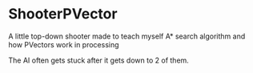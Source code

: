 # ShooterPVector
A little top-down shooter made to teach myself A* search algorithm and how PVectors work in processing

The AI often gets stuck after it gets down to 2 of them.
